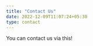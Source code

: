 ```yaml
---
title: "Contact Us"
date: 2022-12-09T11:07:24+05:30
type: contact
---
```


You can contact us via this!